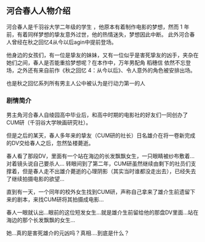 ## 河合春人人物介绍

河合春人是千羽谷大学二年级的学生 ，他原本有着制作电影的梦想，然而 1 年前，有着同样梦想的挚友意外过世，他的热情迷失，梦想因此中断。 此外河合春人曾经在秋之回忆4从今以后agin中提前登场。

他身边的女孩们，有一位是挚友的妹妹，又有一位似乎是害死挚友的凶手，夹杂在她们之间，春人是否能重拾梦想呢？在本作中，万年男配角 稻穗信 依然不忘登场，之外还有来自前作《秋之回忆 4：从今以后》、令人意外的角色被安排出场。

也是秋之回忆系列所有男主人公中被认为是行动力第一的人

### 剧情简介

男主角河合春人自绫园高中毕业后，和高中时期的电影社的好友们一同创办了CUM研（千羽谷大学映画研究社）。

但是之后的某天，春人多年来的挚友（CUM研的社长）日名雄介在将一卷新完成的DV交给春人之后，忽然坠楼薨逝。

春人看了那段DV，里面有一个站在海边的长发飘飘女生，一只眼睛被纱布敷着…对着镜头说自己要杀人…
转眼间到了第二年，CUM研虽然继续由剩下的社员们支撑着，但是春人走不出雄介薨逝的心理阴影（其实当时谁都没走出去），已经失去了继续拍摄电影的欲望…

直到有一天，一个同年的校外女生找到CUM研，声称自己拿来了雄介生前遗留下来的剧本，来找CUM研将其拍摄成电影…

春人一眼就认出…眼前的这位短发女生…就是雄介生前留给他的那盘DV里面…站在海边的那个长发飘飘的女生…

她…真的是害死雄介的元凶吗？真相....到底是什么？
